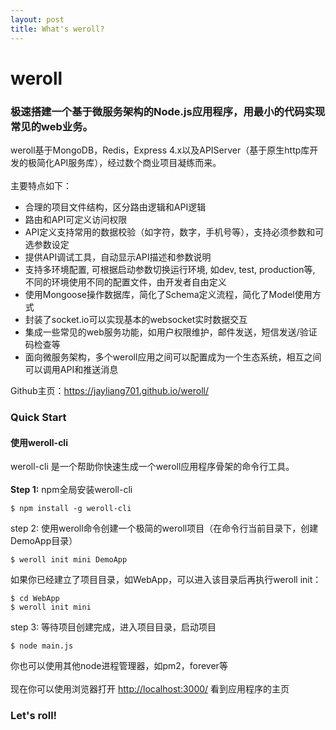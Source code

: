 ```yaml
---
layout: post
title: What's weroll?
---
```


<h1>weroll</h1>
<h3>极速搭建一个基于微服务架构的Node.js应用程序，用最小的代码实现常见的web业务。</h3>
weroll基于MongoDB，Redis，Express 4.x以及APIServer（基于原生http库开发的极简化API服务库），经过数个商业项目凝练而来。
<br><br>
主要特点如下：<br>
<ul>
    <li>合理的项目文件结构，区分路由逻辑和API逻辑</li>
    <li>路由和API可定义访问权限</li>
    <li>API定义支持常用的数据校验（如字符，数字，手机号等），支持必须参数和可选参数设定</li>
    <li>提供API调试工具，自动显示API描述和参数说明</li>
    <li>支持多环境配置, 可根据启动参数切换运行环境, 如dev, test, production等, 不同的环境使用不同的配置文件，由开发者自由定义</li>
    <li>使用Mongoose操作数据库，简化了Schema定义流程，简化了Model使用方式</li>
    <li>封装了socket.io可以实现基本的websocket实时数据交互</li>
    <li>集成一些常见的web服务功能，如用户权限维护，邮件发送，短信发送/验证码检查等</li>
    <li>面向微服务架构，多个weroll应用之间可以配置成为一个生态系统，相互之间可以调用API和推送消息</li>
</ul>
Github主页：<a href="https://jayliang701.github.io/weroll/" target="_blank">https://jayliang701.github.io/weroll/</a>

<br>
<h3>Quick Start</h3>
<h4>使用weroll-cli</h4>
weroll-cli 是一个帮助你快速生成一个weroll应用程序骨架的命令行工具。<br><br>
<b>Step 1:</b> npm全局安装weroll-cli
<pre class="highlight"><code style="width:100%;">$ npm install -g weroll-cli</code></pre>

step 2: 使用weroll命令创建一个极简的weroll项目（在命令行当前目录下，创建DemoApp目录）
<pre class="highlight"><code style="width:100%;">$ weroll init mini DemoApp</code></pre>
如果你已经建立了项目目录，如WebApp，可以进入该目录后再执行weroll init：
<pre class="highlight"><code style="width:100%;">$ cd WebApp
$ weroll init mini</code></pre>

step 3: 等待项目创建完成，进入项目目录，启动项目
<pre class="highlight"><code style="width:100%;">$ node main.js</code></pre>
你也可以使用其他node进程管理器，如pm2，forever等
<br>
<br>
现在你可以使用浏览器打开 <a href="http://localhost:3000/" target="_blank">http://localhost:3000/</a> 看到应用程序的主页
<br>
<h3>Let's roll!</h3>